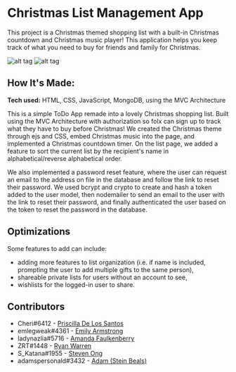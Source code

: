 # Christmas List Management App
This project is a Christmas themed shopping list with a built-in Christmas countdown and Christmas music player! This application helps you keep track of what you need to buy for friends and family for Christmas.

![alt tag](https://i.imgur.com/mINXdcw.jpg)
![alt tag](https://i.imgur.com/Dgut7ov.jpg)


## How It's Made:

**Tech used:** HTML, CSS, JavaScript, MongoDB, using the MVC Architecture

This is a simple ToDo App remade into a lovely Christmas shopping list. Built using the MVC Architecture with authorization so folx can sign up to track what they have to buy before Christmas! We created the Christmas theme through ejs and CSS, embed Christmas music into the page, and implemented a Christmas countdown timer. On the list page, we added a feature to sort the current list by the recipient's name in alphabetical/reverse alphabetical order. 

We also implemented a password reset feature, where the user can request an email to the address on file in the database and follow the link to reset their password. We used bcrypt and crypto to create and hash a token added to the user model, then nodemailer to send an email to the user with the link to reset their password, and finally authenticated the user based on the token to reset the password in the database. 

## Optimizations

Some features to add can include:
-  adding more features to list organization (i.e. if name is included, prompting the user to add multiple gifts to the same person), 
- shareable private lists for users without an account to see, 
- wishlists for the logged-in user to share. 

## Contributors

 - Cheri#6412 - [Priscilla De Los Santos](https://github.com/pndelossantos)
 - emlegweak#4361 - [Emily Armstrong](https://github.com/emlegweak)
 - ladynazlia#5716 - [Amanda Faulkenberry](https://github.com/LadyNazlia)
 - ZRT#1448 - [Ryan Warren](https://github.com/ZRTAssassin)
 - S_Katana#1955 - [Steven Ong](https://github.com/ong-stev)
 - adamspersonald#3432 - [Adam (Stein Beals)](https://github.com/adamspersonaldeveloping)
